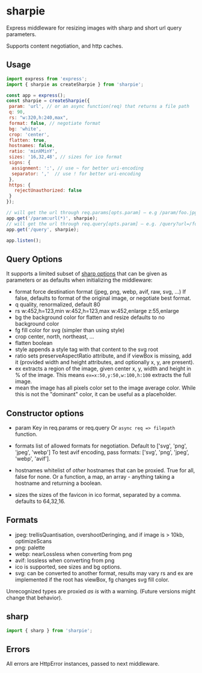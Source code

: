 sharpie
=======

Express middleware for resizing images with sharp and short url query parameters.

Supports content negotiation, and http caches.

Usage
-----

```js
import express from 'express';
import { sharpie as createSharpie } from 'sharpie';

const app = express();
const sharpie = createSharpie({
 param: 'url', // or an async function(req) that returns a file path
 q: 90,
 rs: "w:320,h:240,max",
 format: false, // negotiate format
 bg: 'white',
 crop: 'center',
 flatten: true,
 hostnames: false,
 ratio: 'minXMinY',
 sizes: '16,32,48', // sizes for ico format
 signs: {
  assignment: ':', // use ~ for better uri-encoding
  separator: ','  // use ! for better uri-encoding
 },
 https: {
   rejectUnauthorized: false
 }
});

// will get the url through req.params[opts.param] – e.g /param/foo.jpg
app.get('/param:url(*)', sharpie);
// will get the url through req.query[opts.param] – e.g. /query?url=/foo.jpg
app.get('/query', sharpie);

app.listen();
```

Query Options
-------------

It supports a limited subset of [sharp options](https://sharp.pixelplumbing.com/) that can be given as parameters or as defaults when initializing the middleware:

* format
  force destination format (jpeg, png, webp, avif, raw, svg, ...)
  If false, defaults to format of the original image,
  or negotiate best format.
* q
  quality, renormalized, default 80
* rs
  w:452,h=123,min
  w:452,h=123,max
  w:452,enlarge
  z:55,enlarge
* bg
  the background color for flatten and resize
  defaults to no background color
* fg
  fill color for svg (simpler than using style)
* crop
  center, north, northeast, ...
* flatten
  boolean
* style
  appends a style tag with that content to the svg root
* ratio
  sets preserveAspectRatio attribute, and if viewBox is missing, add it
  (provided width and height attributes, and optionally x, y, are present).
* ex
  extracts a region of the image, given center x, y, width and height in % of the
  image. This means `ex=x:50,y:50,w:100,h:100` extracts the full image.
* mean
  the image has all pixels color set to the image average color.
  While this is not the "dominant" color, it can be useful as a placeholder.

Constructor options
-------------------

* param
  Key in req.params or req.query
  Or `async req => filepath` function.

* formats
  list of allowed formats for negotiation.
  Default to ['svg', 'png', 'jpeg', 'webp']
  To test avif encoding, pass formats: ['svg', 'png', 'jpeg', 'webp', 'avif'].

* hostnames
  whitelist of *other* hostnames that can be proxied. True for all, false for none.
  Or a function, a map, an array - anything taking a hostname and returning a boolean.

* sizes
  the sizes of the favicon in ico format, separated by a comma.
  defaults to 64,32,16.

Formats
-------

* jpeg: trellisQuantisation, overshootDeringing, and if image is > 10kb,
optimizeScans
* png: palette
* webp: nearLossless when converting from png
* avif: lossless when converting from png
* ico is supported, see sizes and bg options.
* svg: can be converted to another format, results may vary
  rs and ex are implemented if the root has viewBox, fg changes svg fill color.

Unrecognized types are proxied *as is* with a warning.
(Future versions might change that behavior).

sharp
-----

```js
import { sharp } from 'sharpie';
```

Errors
------

All errors are HttpError instances, passed to next middleware.
